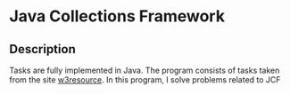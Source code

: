 # Java Collections Framework
## Description
Tasks are fully implemented in Java. The program consists of tasks taken from the site [w3resource](https://www.w3resource.com/java-exercises/collection/index.php#treemap). In this program, I solve problems related to JCF

